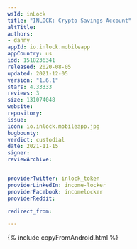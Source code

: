 ```yaml
---
wsId: inLock
title: "INLOCK: Crypto Savings Account"
altTitle: 
authors:
- danny
appId: io.inlock.mobileapp
appCountry: us
idd: 1518236341
released: 2020-08-05
updated: 2021-12-05
version: "1.6.1"
stars: 4.33333
reviews: 3
size: 131074048
website: 
repository: 
issue: 
icon: io.inlock.mobileapp.jpg
bugbounty: 
verdict: custodial
date: 2021-11-15
signer: 
reviewArchive:


providerTwitter: inlock_token
providerLinkedIn: income-locker
providerFacebook: incomelocker
providerReddit: 

redirect_from:

---
```


{% include copyFromAndroid.html %}
